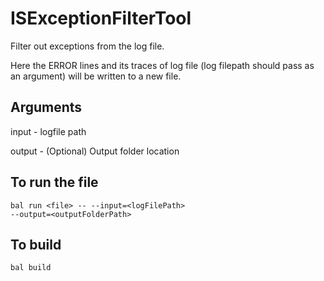 # ISExceptionFilterTool
Filter out exceptions from the log file. 

Here the ERROR lines and its traces of log file (log filepath should pass as an argument) will be written to a new file.

<h2>Arguments</h2>
input - logfile path

output - (Optional) Output folder location

<h2>To run the file</h2>

<code>bal run \<file\> -- --input=\<logFilePath\> --output=\<outputFolderPath\></code>

<h2>To build</h2>

<code>bal build</code>